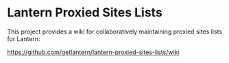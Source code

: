Lantern Proxied Sites Lists
===========================

This project provides a wiki for collaboratively maintaining proxied sites lists for Lantern:

https://github.com/getlantern/lantern-proxied-sites-lists/wiki
